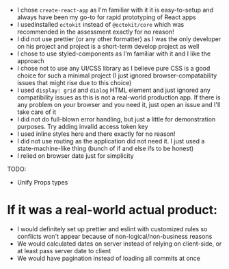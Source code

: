 - I chose `create-react-app` as I'm familiar with it it is easy-to-setup and
  always have been my go-to for rapid prototyping of React apps
- I usedinstalled `octokit` instead of `@octokit/core` which was recommended in
  the assessment exactly for no reason!
- I did not use prettier (or any other formatter) as I was the only developer on
  his project and project is a short-term develop project as well
- I chose to use styled-components as I'm familiar with it and I like the
  approach
- I chose not to use any UI/CSS library as I believe pure CSS is a good choice
  for such a minimal project (I just ignored browser-compatability issues that
  might rise due to this choice)
- I used `display: grid` and `dialog` HTML element and just ignored any
  compatibility issues as this is not a real-world production app. If there is
  any problem on your browser and you need it, just open an issue and I'll take
  care of it
- I did not do full-blown error handling, but just a little for demonstration
  purposes. Try adding invalid access token key
- I used inline styles here and there exactly for no reason!
- I did not use routing as the application did not need it. I just used a
  state-machine-like thing (bunch of if and else ifs to be honest)
- I relied on browser date just for simplicity

TODO:

- Unify Props types

# If it was a real-world actual product:

- I would definitely set up prettier and eslint with customized rules so
  conflicts won't appear because of non-logical/non-business reasons
- We would calculated dates on server instead of relying on client-side, or at
  least pass server date to client
- We would have pagination instead of loading all commits at once

